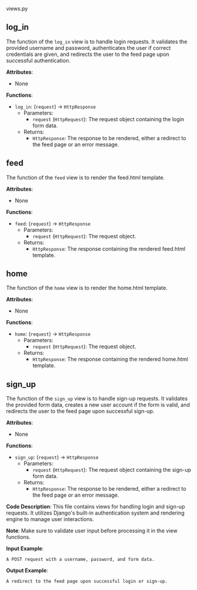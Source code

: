 views.py

## log_in

The function of the `log_in` view is to handle login requests. It validates the provided username and password, authenticates the user if correct credentials are given, and redirects the user to the feed page upon successful authentication.

**Attributes**:

- None

**Functions**:

- `log_in`: (`request`) -> `HttpResponse`
    - Parameters:
        - `request` (`HttpRequest`): The request object containing the login form data.
    - Returns:
        - `HttpResponse`: The response to be rendered, either a redirect to the feed page or an error message.

## feed

The function of the `feed` view is to render the feed.html template.

**Attributes**:

- None

**Functions**:

- `feed`: (`request`) -> `HttpResponse`
    - Parameters:
        - `request` (`HttpRequest`): The request object.
    - Returns:
        - `HttpResponse`: The response containing the rendered feed.html template.

## home

The function of the `home` view is to render the home.html template.

**Attributes**:

- None

**Functions**:

- `home`: (`request`) -> `HttpResponse`
    - Parameters:
        - `request` (`HttpRequest`): The request object.
    - Returns:
        - `HttpResponse`: The response containing the rendered home.html template.

## sign_up

The function of the `sign_up` view is to handle sign-up requests. It validates the provided form data, creates a new user account if the form is valid, and redirects the user to the feed page upon successful sign-up.

**Attributes**:

- None

**Functions**:

- `sign_up`: (`request`) -> `HttpResponse`
    - Parameters:
        - `request` (`HttpRequest`): The request object containing the sign-up form data.
    - Returns:
        - `HttpResponse`: The response to be rendered, either a redirect to the feed page or an error message.

**Code Description**: This file contains views for handling login and sign-up requests. It utilizes Django's built-in authentication system and rendering engine to manage user interactions.

**Note**: Make sure to validate user input before processing it in the view functions.

**Input Example**:

```
A POST request with a username, password, and form data.
```

**Output Example**:

```
A redirect to the feed page upon successful login or sign-up.
```